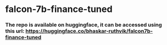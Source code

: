 # falcon-7b-finance-tuned

### The repo is available on huggingface, it can be accessed using this url: https://huggingface.co/bhaskar-ruthvik/falcon7b-finance-tuned
